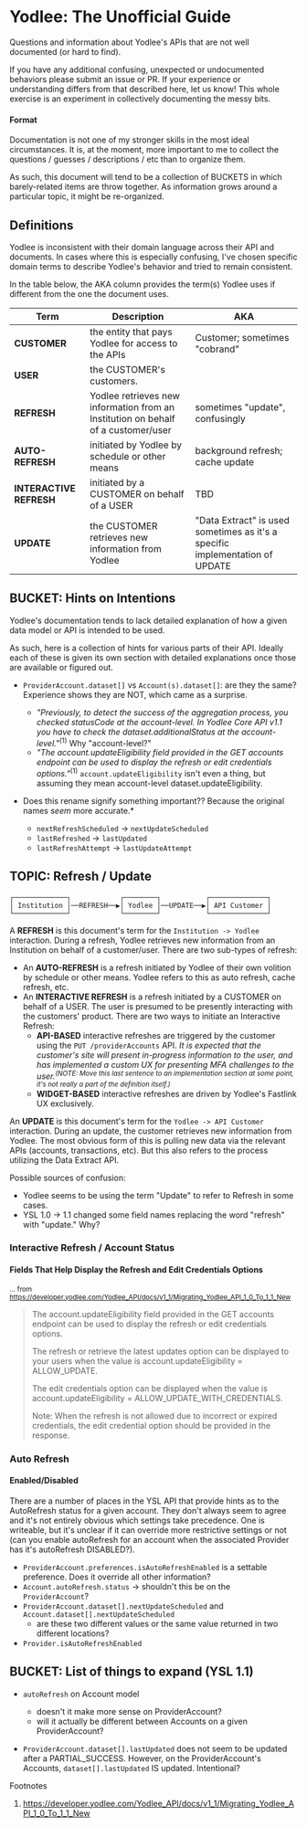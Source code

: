 # Yodlee: The Unofficial Guide

Questions and information about Yodlee's APIs that are not well documented (or hard to find).

If you have any additional confusing, unexpected or undocumented behaviors please submit an issue or PR.
If your experience or understanding differs from that described here, let us know! This whole exercise is
an experiment in collectively documenting the messy bits.

#### Format

Documentation is not one of my stronger skills in the most ideal circumstances. It is, at the moment, more important to me
to collect the questions / guesses / descriptions / etc than to organize them.

As such, this document will tend to be a collection of BUCKETS in which barely-related items are throw 
together. As information grows around a particular topic, it might be re-organized.


## Definitions ##

Yodlee is inconsistent with their domain language across their API and documents. In cases where this is especially
confusing, I've chosen specific domain terms to describe Yodlee's behavior and tried to remain consistent.

In the table below, the AKA column provides the term(s) Yodlee uses if different from the one the document uses.

| Term | Description | AKA |
| ---- | ----------- | --- |
| **CUSTOMER** | the entity that pays Yodlee for access to the APIs | Customer; sometimes "cobrand" |
| **USER** | the CUSTOMER's customers. | |
| **REFRESH** | Yodlee retrieves new information from an Institution on behalf of a customer/user | sometimes "update", confusingly |
| **AUTO-REFRESH** | initiated by Yodlee by schedule or other means | background refresh; cache update |
| **INTERACTIVE REFRESH** | initiated by a CUSTOMER on behalf of a USER | TBD |
| **UPDATE** | the CUSTOMER retrieves new information from Yodlee | "Data Extract" is used sometimes as it's a specific implementation of UPDATE |


## BUCKET: Hints on Intentions ##

Yodlee's documentation tends to lack detailed explanation of how a given data model or API is intended to be used.

As such, here is a collection of hints for various parts of their API. Ideally each of these is given its own
section with detailed explanations once those are available or figured out.

- `ProviderAccount.dataset[]` vs `Account(s).dataset[]`: are they the same? Experience shows they are NOT, which came as a surprise.
  - *"Previously, to detect the success of the aggregation process, you checked statusCode at the account-level. In Yodlee Core API v1.1 you have to check the dataset.additionalStatus at the account-level."*<sup>(1)</sup>  Why "account-level?"
  - *"The account.updateEligibility field provided in the GET accounts endpoint can be used to display the refresh or edit credentials options."*<sup>(1)</sup> `account.updateEligibility` isn't even a thing, but assuming they mean account-level dataset.updateEligibility.

- Does this rename signify something important?? Because the original names *seem* more accurate.*
  - `nextRefreshScheduled` -> `nextUpdateScheduled`
  - `lastRefreshed` -> `lastUpdated`
  - `lastRefreshAttempt` -> `lastUpdateAttempt`

## TOPIC: Refresh / Update

~~~
┌─────────────┐            ┌────────┐           ┌──────────────┐
│ Institution │──REFRESH──▶│ Yodlee │──UPDATE──▶│ API Customer │
└─────────────┘            └────────┘           └──────────────┘
~~~

A **REFRESH** is this document's term for the `Institution -> Yodlee` interaction. During a refresh, Yodlee retrieves new information from an Institution on behalf of a customer/user. There are two sub-types of refresh:

  - An **AUTO-REFRESH** is a refresh initiated by Yodlee of their own volition by schedule or other means. Yodlee
    refers to this as auto refresh, cache refresh, etc.
  - An **INTERACTIVE REFRESH** is a refresh initiated by a CUSTOMER on behalf of a USER. The user is presumed to be
    presently interacting with the customers' product. There are two ways to initiate an Interactive Refresh:
      - **API-BASED** interactive refreshes are triggered by the customer using the `PUT /providerAccounts` API.
        *It is expected that the customer's site will present in-progress information to the user, and has implemented
        a custom UX for presenting MFA challenges to the user.<sup>(NOTE: Move this last sentence to an implementation 
        section at some point, it's not really a part of the definition itself.)</sup>*
      - **WIDGET-BASED** interactive refreshes are driven by Yodlee's Fastlink UX exclusively.

An **UPDATE** is this document's term for the `Yodlee -> API Customer` interaction. During an update, the customer
retrieves new information from Yodlee. The most obvious form of this is pulling new data via the relevant APIs 
(accounts, transactions, etc). But this also refers to the process utilizing the Data Extract API.

  Possible sources of confusion:
  - Yodlee seems to be using the term "Update" to refer to Refresh in some cases.
  - YSL 1.0 -> 1.1 changed some field names replacing the word "refresh" with "update." Why? 

### Interactive Refresh / Account Status

#### Fields That Help Display the Refresh and Edit Credentials Options
<sup>... from https://developer.yodlee.com/Yodlee_API/docs/v1_1/Migrating_Yodlee_API_1_0_To_1_1_New</sup>

> The account.updateEligibility field provided in the GET accounts endpoint can be used to display the refresh 
> or edit credentials options.
>
> The refresh or retrieve the latest updates option can be displayed to your users when the value is 
> account.updateEligibility = ALLOW_UPDATE.
>
> The edit credentials option can be displayed when the value is account.updateEligibility = ALLOW_UPDATE_WITH_CREDENTIALS.
>
> Note: When the refresh is not allowed due to incorrect or expired credentials, the edit credential option should 
> be provided in the response.


### Auto Refresh

#### Enabled/Disabled

There are a number of places in the YSL API that provide hints as to the AutoRefresh status for a given account. 
They don't always seem to agree and it's not entirely obvious which settings take precedence. One is writeable, but 
it's unclear if it can override more restrictive settings or not (can you enable autoRefresh for an account when 
the associated Provider has it's autoRefresh DISABLED?).

- `ProviderAccount.preferences.isAutoRefreshEnabled` is a settable preference. Does it override all other information?
- `Account.autoRefresh.status` -> shouldn't this be on the `ProviderAccount`?
- `ProviderAccount.dataset[].nextUpdateScheduled` and `Account.dataset[].nextUpdateScheduled`
  - are these two different values or the same value returned in two different locations?
- `Provider.isAutoRefreshEnabled`


## BUCKET: List of things to expand (YSL 1.1) ##

- `autoRefresh` on Account model
  - doesn't it make more sense on ProviderAccount?
  - will it actually be different between Accounts on a given ProviderAccount?
 
- `ProviderAccount.dataset[].lastUpdated` does not seem to be updated after a PARTIAL_SUCCESS. However, on 
  the ProviderAccount's Accounts, `dataset[].lastUpdated` IS updated. Intentional?


Footnotes
1. https://developer.yodlee.com/Yodlee_API/docs/v1_1/Migrating_Yodlee_API_1_0_To_1_1_New

